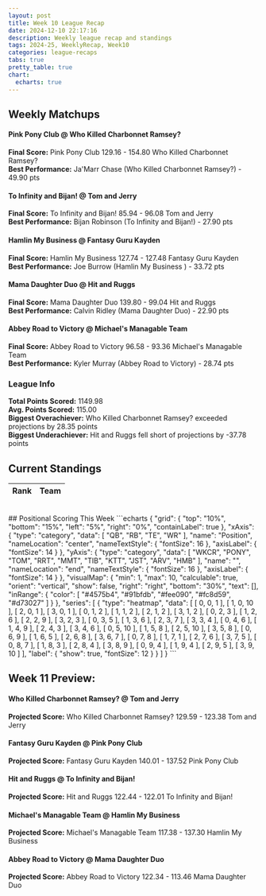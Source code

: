 ```yaml
---
layout: post
title: Week 10 League Recap
date: 2024-12-10 22:17:16
description: Weekly league recap and standings
tags: 2024-25, WeeklyRecap, Week10
categories: league-recaps
tabs: true
pretty_table: true
chart:
  echarts: true
---
```


## Weekly Matchups

#### Pink Pony Club @ Who Killed Charbonnet Ramsey?

**Final Score:** Pink Pony Club 129.16 - 154.80 Who Killed Charbonnet Ramsey?<br>
**Best Performance:** Ja'Marr Chase (Who Killed Charbonnet Ramsey?) - 49.90 pts<br>


#### To Infinity and Bijan! @ Tom and Jerry

**Final Score:** To Infinity and Bijan! 85.94 - 96.08 Tom and Jerry<br>
**Best Performance:** Bijan Robinson (To Infinity and Bijan!) - 27.90 pts<br>


#### Hamlin My Business  @ Fantasy Guru Kayden

**Final Score:** Hamlin My Business  127.74 - 127.48 Fantasy Guru Kayden<br>
**Best Performance:** Joe Burrow (Hamlin My Business ) - 33.72 pts<br>


#### Mama Daughter Duo @ Hit and Ruggs

**Final Score:** Mama Daughter Duo 139.80 - 99.04 Hit and Ruggs<br>
**Best Performance:** Calvin Ridley (Mama Daughter Duo) - 22.90 pts<br>


#### Abbey Road to Victory @ Michael's Managable Team

**Final Score:** Abbey Road to Victory 96.58 - 93.36 Michael's Managable Team<br>
**Best Performance:** Kyler Murray (Abbey Road to Victory) - 28.74 pts<br>


### League Info 

**Total Points Scored:** 1149.98 <br>
**Avg. Points Scored:** 115.00<br>
**Biggest Overachiever:** Who Killed Charbonnet Ramsey? exceeded projections by 28.35 points <br>
**Biggest Underachiever:** Hit and Ruggs fell short of projections by -37.78 points


## Current Standings

<table
data-click-to-select="true"
data-height="635"
data-search="false"
data-toggle="table"
data-url="{{ "/assets/json/standings/Week_10_2024_standings.json"}}">
<thead>
<tr>
<th data-field="rank" data-halign="center" data-align="center" data-sortable="true">Rank</th>
<th data-field="team" data-halign="left" data-align="left" data-sortable="true">Team</th>
</tr>
</thead>
</table>

<br>
## Positional Scoring This Week
```echarts
{
    "grid": {
        "top": "10%",
        "bottom": "15%",
        "left": "5%",
        "right": "0%",
        "containLabel": true
    },
    "xAxis": {
        "type": "category",
        "data": [
            "QB",
            "RB",
            "TE",
            "WR"
        ],
        "name": "Position",
        "nameLocation": "center",
        "nameTextStyle": {
            "fontSize": 16
        },
        "axisLabel": {
            "fontSize": 14
        }
    },
    "yAxis": {
        "type": "category",
        "data": [
            "WKCR",
            "PONY",
            "TOM",
            "RRT",
            "MMT",
            "TIB",
            "KTT",
            "JST",
            "ARV",
            "HMB"
        ],
        "name": "",
        "nameLocation": "end",
        "nameTextStyle": {
            "fontSize": 16
        },
        "axisLabel": {
            "fontSize": 14
        }
    },
    "visualMap": {
        "min": 1,
        "max": 10,
        "calculable": true,
        "orient": "vertical",
        "show": false,
        "right": "right",
        "bottom": "30%",
        "text": [],
        "inRange": {
            "color": [
                "#4575b4",
                "#91bfdb",
                "#fee090",
                "#fc8d59",
                "#d73027"
            ]
        }
    },
    "series": [
        {
            "type": "heatmap",
            "data": [
                [
                    0,
                    0,
                    1
                ],
                [
                    1,
                    0,
                    10
                ],
                [
                    2,
                    0,
                    1
                ],
                [
                    3,
                    0,
                    1
                ],
                [
                    0,
                    1,
                    2
                ],
                [
                    1,
                    1,
                    2
                ],
                [
                    2,
                    1,
                    2
                ],
                [
                    3,
                    1,
                    2
                ],
                [
                    0,
                    2,
                    3
                ],
                [
                    1,
                    2,
                    6
                ],
                [
                    2,
                    2,
                    9
                ],
                [
                    3,
                    2,
                    3
                ],
                [
                    0,
                    3,
                    5
                ],
                [
                    1,
                    3,
                    6
                ],
                [
                    2,
                    3,
                    7
                ],
                [
                    3,
                    3,
                    4
                ],
                [
                    0,
                    4,
                    6
                ],
                [
                    1,
                    4,
                    9
                ],
                [
                    2,
                    4,
                    3
                ],
                [
                    3,
                    4,
                    6
                ],
                [
                    0,
                    5,
                    10
                ],
                [
                    1,
                    5,
                    8
                ],
                [
                    2,
                    5,
                    10
                ],
                [
                    3,
                    5,
                    8
                ],
                [
                    0,
                    6,
                    9
                ],
                [
                    1,
                    6,
                    5
                ],
                [
                    2,
                    6,
                    8
                ],
                [
                    3,
                    6,
                    7
                ],
                [
                    0,
                    7,
                    8
                ],
                [
                    1,
                    7,
                    1
                ],
                [
                    2,
                    7,
                    6
                ],
                [
                    3,
                    7,
                    5
                ],
                [
                    0,
                    8,
                    7
                ],
                [
                    1,
                    8,
                    3
                ],
                [
                    2,
                    8,
                    4
                ],
                [
                    3,
                    8,
                    9
                ],
                [
                    0,
                    9,
                    4
                ],
                [
                    1,
                    9,
                    4
                ],
                [
                    2,
                    9,
                    5
                ],
                [
                    3,
                    9,
                    10
                ]
            ],
            "label": {
                "show": true,
                "fontSize": 12
            }
        }
    ]
}
```
    
## Week 11 Preview:
#### Who Killed Charbonnet Ramsey? @ Tom and Jerry

**Projected Score:** Who Killed Charbonnet Ramsey? 129.59 - 123.38 Tom and Jerry<br>


#### Fantasy Guru Kayden @ Pink Pony Club

**Projected Score:** Fantasy Guru Kayden 140.01 - 137.52 Pink Pony Club<br>


#### Hit and Ruggs @ To Infinity and Bijan!

**Projected Score:** Hit and Ruggs 122.44 - 122.01 To Infinity and Bijan!<br>


#### Michael's Managable Team @ Hamlin My Business 

**Projected Score:** Michael's Managable Team 117.38 - 137.30 Hamlin My Business <br>


#### Abbey Road to Victory @ Mama Daughter Duo

**Projected Score:** Abbey Road to Victory 122.34 - 113.46 Mama Daughter Duo<br>

